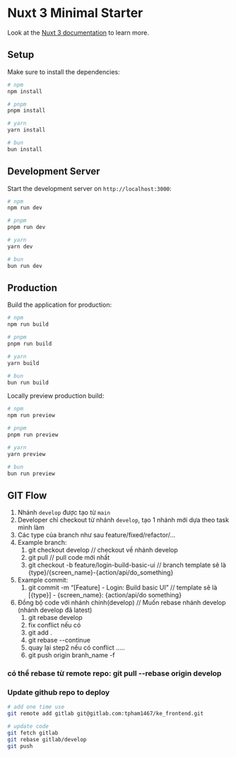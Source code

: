 # Nuxt 3 Minimal Starter

Look at the [Nuxt 3 documentation](https://nuxt.com/docs/getting-started/introduction) to learn more.

## Setup

Make sure to install the dependencies:

```bash
# npm
npm install

# pnpm
pnpm install

# yarn
yarn install

# bun
bun install
```

## Development Server

Start the development server on `http://localhost:3000`:

```bash
# npm
npm run dev

# pnpm
pnpm run dev

# yarn
yarn dev

# bun
bun run dev
```

## Production

Build the application for production:

```bash
# npm
npm run build

# pnpm
pnpm run build

# yarn
yarn build

# bun
bun run build
```

Locally preview production build:

```bash
# npm
npm run preview

# pnpm
pnpm run preview

# yarn
yarn preview

# bun
bun run preview
```

## GIT Flow

1. Nhánh `develop` được tạo từ `main`
2. Developer chỉ checkout từ nhánh `develop`, tạo 1 nhánh mới dựa theo task mình làm
3. Các type của branch như sau feature/fixed/refactor/… 
4. Example branch: 
    1.  git checkout develop // checkout về nhánh develop
    2.  git pull // pull code mới nhất
    3.  git checkout -b feature/login-build-basic-ui // branch template sẽ là {type}/{screen_name}-{action/api/do_something}
5. Example commit:
    1. git commit -m “[Feature] - Login: Build basic UI” // template sẽ là [{type}] - {screen_name}: {action/api/do something}
6. Đồng bộ code với nhánh chính(develop)
	// Muốn rebase nhánh develop (nhánh develop đã latest)
	1. git rebase develop
	2. fix conflict nếu có
	3. git add .
	4. git rebase --continue
	5. quay lại step2 nếu có conflict
	.....
	6. git push origin branh_name -f

### có thể rebase từ remote repo: git pull --rebase origin develop

### Update github repo to deploy

```sh
# add one time use
git remote add gitlab git@gitlab.com:tpham1467/ke_frontend.git
```

```sh
# update code
git fetch gitlab
git rebase gitlab/develop
git push 
```
